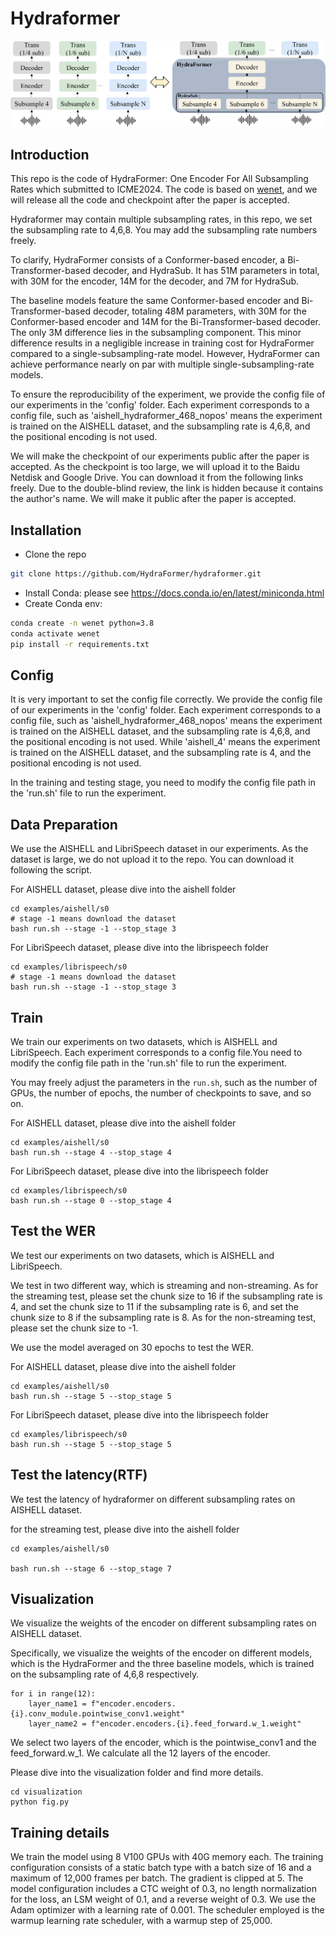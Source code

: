 # Hydraformer

![model](picture/1.png)

## Introduction
This repo is the code of HydraFormer: One Encoder For All Subsampling Rates which submitted to ICME2024. The code is based on [wenet](https://github.com/wenet-e2e/wenet), and we will release all the code and checkpoint after the paper is accepted.

Hydraformer may contain multiple subsampling rates, in this repo, we set the subsampling rate to 4,6,8. You may add the subsampling rate numbers freely.

To clarify, HydraFormer consists of a Conformer-based encoder, a Bi-Transformer-based decoder, and HydraSub. It has 51M parameters in total, with 30M for the encoder, 14M for the decoder, and 7M for HydraSub.

The baseline models feature the same Conformer-based encoder and Bi-Transformer-based decoder, totaling 48M parameters, with 30M for the Conformer-based encoder and 14M for the Bi-Transformer-based decoder. The only 3M difference lies in the subsampling component. This minor difference results in a negligible increase in training cost for HydraFormer compared to a single-subsampling-rate model. However, HydraFormer can achieve performance nearly on par with multiple single-subsampling-rate models.

To ensure the reproducibility of the experiment, we provide the config file of our experiments in the 'config' folder. Each experiment corresponds to a config file, such as 'aishell_hydraformer_468_nopos' means the experiment is trained on the AISHELL dataset, and the subsampling rate is 4,6,8, and the positional encoding is not used.

We will make the checkpoint of our experiments public after the paper is accepted. As the checkpoint is too large, we will upload it to the Baidu Netdisk and Google Drive. You can download it from the following links freely. Due to the double-blind review, the link is hidden because it contains the author's name. We will make it public after the paper is accepted.

## Installation

- Clone the repo
``` sh
git clone https://github.com/HydraFormer/hydraformer.git
```

- Install Conda: please see https://docs.conda.io/en/latest/miniconda.html
- Create Conda env:

``` sh
conda create -n wenet python=3.8
conda activate wenet
pip install -r requirements.txt
```

## Config
It is very important to set the config file correctly. We provide the config file of our experiments in the 'config' folder. Each experiment corresponds to a config file, such as 'aishell_hydraformer_468_nopos' means the experiment is trained on the AISHELL dataset, and the subsampling rate is 4,6,8, and the positional encoding is not used. While 'aishell_4' means the experiment is trained on the AISHELL dataset, and the subsampling rate is 4, and the positional encoding is not used.

In the training and testing stage, you need to modify the config file path in the 'run.sh' file to run the experiment.

## Data Preparation
We use the AISHELL and LibriSpeech dataset in our experiments. As the dataset is large, we do not upload it to the repo. You can download it following the script.

For AISHELL dataset, please dive into the aishell folder
```
cd examples/aishell/s0
# stage -1 means download the dataset
bash run.sh --stage -1 --stop_stage 3
```

For LibriSpeech dataset, please dive into the librispeech folder
```
cd examples/librispeech/s0
# stage -1 means download the dataset
bash run.sh --stage -1 --stop_stage 3
```


## Train
We train our experiments on two datasets, which is AISHELL and LibriSpeech. 
Each experiment corresponds to a config file.You need to modify the config file path in the 'run.sh' file to run the experiment.

You may freely adjust the parameters in the `run.sh`, such as the number of GPUs, the number of epochs, the number of checkpoints to save, and so on.


For AISHELL dataset, please dive into the aishell folder
```
cd examples/aishell/s0
bash run.sh --stage 4 --stop_stage 4
```

For LibriSpeech dataset, please dive into the librispeech folder
```
cd examples/librispeech/s0
bash run.sh --stage 0 --stop_stage 4
```

## Test the WER
We test our experiments on two datasets, which is AISHELL and LibriSpeech.

We test in two different way, which is streaming and non-streaming. As for the streaming test, please set the chunk size to 16 if the subsampling rate is 4, and set the chunk size to 11 if the subsampling rate is 6, and set the chunk size to 8 if the subsampling rate is 8. As for the non-streaming test, please set the chunk size to -1.

We use the model averaged on 30 epochs to test the WER.

For AISHELL dataset, please dive into the aishell folder
```
cd examples/aishell/s0
bash run.sh --stage 5 --stop_stage 5
```

For LibriSpeech dataset, please dive into the librispeech folder
```
cd examples/librispeech/s0
bash run.sh --stage 5 --stop_stage 5
```

## Test the latency(RTF)
We test the latency of hydraformer on different subsampling rates on AISHELL dataset.

for the streaming test, please dive into the aishell folder
```
cd examples/aishell/s0  

bash run.sh --stage 6 --stop_stage 7
```

## Visualization
We visualize the weights of the encoder on different subsampling rates on AISHELL dataset.

Specifically, we visualize the weights of the encoder on different models, which is the HydraFormer and the three baseline models, which is trained on the subsampling rate of 4,6,8 respectively.

```
for i in range(12):
    layer_name1 = f"encoder.encoders.{i}.conv_module.pointwise_conv1.weight"
    layer_name2 = f"encoder.encoders.{i}.feed_forward.w_1.weight"
```
We select two layers of the encoder, which is the pointwise_conv1 and the feed_forward.w_1. We calculate all the 12 layers of the encoder.

Please dive into the visualization folder and find more details.
```
cd visualization
python fig.py
```

## Training details
We train the model using 8 V100 GPUs with 40G memory each. The training configuration consists of a static batch type with a batch size of 16 and a maximum of 12,000 frames per batch. The gradient is clipped at 5. The model configuration includes a CTC weight of 0.3, no length normalization for the loss, an LSM weight of 0.1, and a reverse weight of 0.3. We use the Adam optimizer with a learning rate of 0.001. The scheduler employed is the warmup learning rate scheduler, with a warmup step of 25,000.